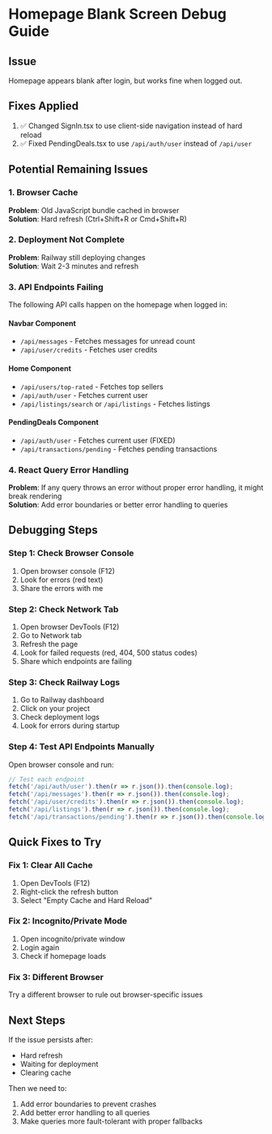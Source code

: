 # Homepage Blank Screen Debug Guide

## Issue
Homepage appears blank after login, but works fine when logged out.

## Fixes Applied
1. ✅ Changed SignIn.tsx to use client-side navigation instead of hard reload
2. ✅ Fixed PendingDeals.tsx to use `/api/auth/user` instead of `/api/user`

## Potential Remaining Issues

### 1. Browser Cache
**Problem**: Old JavaScript bundle cached in browser  
**Solution**: Hard refresh (Ctrl+Shift+R or Cmd+Shift+R)

### 2. Deployment Not Complete
**Problem**: Railway still deploying changes  
**Solution**: Wait 2-3 minutes and refresh

### 3. API Endpoints Failing
The following API calls happen on the homepage when logged in:

#### Navbar Component
- `/api/messages` - Fetches messages for unread count
- `/api/user/credits` - Fetches user credits

#### Home Component
- `/api/users/top-rated` - Fetches top sellers
- `/api/auth/user` - Fetches current user
- `/api/listings/search` or `/api/listings` - Fetches listings

#### PendingDeals Component
- `/api/auth/user` - Fetches current user (FIXED)
- `/api/transactions/pending` - Fetches pending transactions

### 4. React Query Error Handling
**Problem**: If any query throws an error without proper error handling, it might break rendering  
**Solution**: Add error boundaries or better error handling to queries

## Debugging Steps

### Step 1: Check Browser Console
1. Open browser console (F12)
2. Look for errors (red text)
3. Share the errors with me

### Step 2: Check Network Tab
1. Open browser DevTools (F12)
2. Go to Network tab
3. Refresh the page
4. Look for failed requests (red, 404, 500 status codes)
5. Share which endpoints are failing

### Step 3: Check Railway Logs
1. Go to Railway dashboard
2. Click on your project
3. Check deployment logs
4. Look for errors during startup

### Step 4: Test API Endpoints Manually
Open browser console and run:
```javascript
// Test each endpoint
fetch('/api/auth/user').then(r => r.json()).then(console.log);
fetch('/api/messages').then(r => r.json()).then(console.log);
fetch('/api/user/credits').then(r => r.json()).then(console.log);
fetch('/api/listings').then(r => r.json()).then(console.log);
fetch('/api/transactions/pending').then(r => r.json()).then(console.log);
```

## Quick Fixes to Try

### Fix 1: Clear All Cache
1. Open DevTools (F12)
2. Right-click the refresh button
3. Select "Empty Cache and Hard Reload"

### Fix 2: Incognito/Private Mode
1. Open incognito/private window
2. Login again
3. Check if homepage loads

### Fix 3: Different Browser
Try a different browser to rule out browser-specific issues

## Next Steps

If the issue persists after:
- Hard refresh
- Waiting for deployment
- Clearing cache

Then we need to:
1. Add error boundaries to prevent crashes
2. Add better error handling to all queries
3. Make queries more fault-tolerant with proper fallbacks

